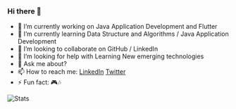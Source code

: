 ### Hi there 👋

- 🔭 I’m currently working on  Java Application Development and Flutter
- 🌱 I’m currently learning Data Structure and Algorithms / Java Application Development
- 👯 I’m looking to collaborate on GitHub / LinkedIn
- 🤔 I’m looking for help with Learning New emerging technologies
- 💬 Ask me about?
- 📫 How to reach me: <a href="https://www.linkedin.com/in/hassan-yosuf-44450a180/">LinkedIn</a>  <a href="https://twitter.com/HassanYosuf2">Twitter</a>
- ⚡ Fun fact: 🎮🎶

<img src="https://github-readme-stats.vercel.app/api?username=HassanYosuf&&show_icons=true&title_color=ffffff&icon_color=bb2acf&text_color=daf7dc&bg_color=151514" alt="Stats">

